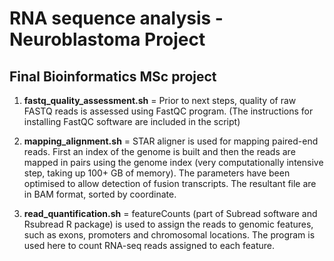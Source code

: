 # RNA sequence analysis - Neuroblastoma Project

## Final Bioinformatics MSc project


1. **fastq_quality_assessment.sh** = Prior to next steps, quality of raw FASTQ reads is assessed using FastQC program. (The instructions for installing FastQC software are included in the script)

2. **mapping_alignment.sh** = STAR aligner is used for mapping paired-end reads. First an index of the genome is built and then the reads are mapped in pairs using the genome index (very computationally intensive step, taking up 100+ GB of memory). The parameters have been optimised to allow detection of fusion transcripts. The resultant file are in BAM format, sorted by coordinate.

3. **read_quantification.sh** = featureCounts (part of Subread software and Rsubread R package) is used to assign the reads to genomic features, such as exons, promoters and chromosomal locations. The program is used here to count RNA-seq reads assigned to each feature.
